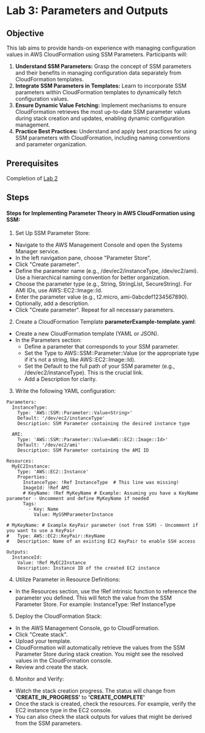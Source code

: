 # Lab 3: Parameters and Outputs

## Objective

This lab aims to provide hands-on experience with managing configuration values in AWS CloudFormation using SSM Parameters.  Participants will:

1. **Understand SSM Parameters:** Grasp the concept of SSM parameters and their benefits in managing configuration data separately from CloudFormation templates.
2. **Integrate SSM Parameters in Templates:** Learn to incorporate SSM parameters within CloudFormation templates to dynamically fetch configuration values.
3. **Ensure Dynamic Value Fetching:** Implement mechanisms to ensure CloudFormation retrieves the most up-to-date SSM parameter values during stack creation and updates, enabling dynamic configuration management.
4. **Practice Best Practices:** Understand and apply best practices for using SSM parameters with CloudFormation, including naming conventions and parameter organization.


## Prerequisites

Completion of [Lab 2](../Lab%202/README.md)

## Steps

#### Steps for Implementing Parameter Theory in AWS CloudFormation using SSM:
1. Set Up SSM Parameter Store:

- Navigate to the AWS Management Console and open the Systems Manager service.
- In the left navigation pane, choose "Parameter Store".
- Click "Create parameter".
- Define the parameter name (e.g., /dev/ec2/instanceType, /dev/ec2/ami). Use a hierarchical naming convention for better organization.
- Choose the parameter type (e.g., String, StringList, SecureString). For AMI IDs, use AWS::EC2::Image::Id.
- Enter the parameter value (e.g., t2.micro, ami-0abcdef1234567890).
- Optionally, add a description.
- Click "Create parameter". Repeat for all necessary parameters.

2. Create a CloudFormation Template **parameterExample-template.yaml**:

- Create a new CloudFormation template (YAML or JSON). 
- In the Parameters section:
    - Define a parameter that corresponds to your SSM parameter.
    - Set the Type to AWS::SSM::Parameter::Value<String> (or the appropriate type if it's not a string, like AWS::EC2::Image::Id).
    - Set the Default to the full path of your SSM parameter (e.g., /dev/ec2/instanceType). This is the crucial link.
    - Add a Description for clarity.
3. Write the following YAML configuration:
```
Parameters:
  InstanceType:
    Type: 'AWS::SSM::Parameter::Value<String>'
    Default: '/dev/ec2/instanceType'
    Description: SSM Parameter containing the desired instance type

  AMI:
    Type: 'AWS::SSM::Parameter::Value<AWS::EC2::Image::Id>'
    Default: '/dev/ec2/ami'
    Description: SSM Parameter containing the AMI ID

Resources:
  MyEC2Instance:
    Type: 'AWS::EC2::Instance'
    Properties:
      InstanceType: !Ref InstanceType  # This line was missing!
      ImageId: !Ref AMI
      # KeyName: !Ref MyKeyName # Example: Assuming you have a KeyName parameter - Uncomment and define MyKeyName if needed
      Tags:
        - Key: Name
          Value: MySSMParameterInstance

# MyKeyName: # Example KeyPair parameter (not from SSM) - Uncomment if you want to use a KeyPair
#   Type: AWS::EC2::KeyPair::KeyName
#   Description: Name of an existing EC2 KeyPair to enable SSH access

Outputs:
  InstanceId:
    Value: !Ref MyEC2Instance
    Description: Instance ID of the created EC2 instance
```

4. Utilize Parameter in Resource Definitions:

- In the Resources section, use the !Ref intrinsic function to reference the parameter you defined. This will fetch the value from the SSM Parameter Store. For example: InstanceType: !Ref InstanceType

5. Deploy the CloudFormation Stack:

- In the AWS Management Console, go to CloudFormation.
- Click "Create stack".
- Upload your template.
- CloudFormation will automatically retrieve the values from the SSM Parameter Store during stack creation. You might see the resolved values in the CloudFormation console.
- Review and create the stack.

6. Monitor and Verify:

- Watch the stack creation progress. The status will change from **'CREATE_IN_PROGRESS'** to **'CREATE_COMPLETE'**
- Once the stack is created, check the resources. For example, verify the EC2 instance type in the EC2 console.
- You can also check the stack outputs for values that might be derived from the SSM parameters.


